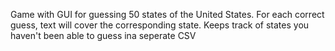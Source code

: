 Game with GUI for guessing 50 states of the United States. For each correct guess, text will cover the corresponding state.
Keeps track of states you haven't been able to guess ina  seperate CSV
